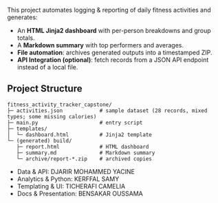 This project automates logging & reporting of daily fitness activities and generates:
- An **HTML Jinja2 dashboard** with per-person breakdowns and group totals.
- A **Markdown summary** with top performers and averages.
- **File automation**: archives generated outputs into a timestamped ZIP.
- **API Integration (optional)**: fetch records from a JSON API endpoint instead of a local file.

## Project Structure
```
fitness_activity_tracker_capstone/
├─ activities.json            # sample dataset (28 records, mixed types; some missing calories)
├─ main.py                    # entry script
├─ templates/
│  └─ dashboard.html          # Jinja2 template
└─ (generated) build/
   ├─ report.html             # HTML dashboard
   ├─ summary.md              # Markdown summary
   └─ archive/report-*.zip    # archived copies
```
- Data & API: DJARIR MOHAMMED YACINE  
- Analytics & Python: KERFFAL SAMY  
- Templating & UI: TICHERAFI CAMELIA  
- Docs & Presentation: BENSAKAR OUSSAMA

